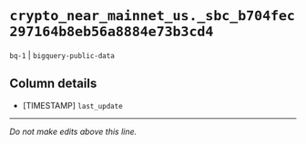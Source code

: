 # `crypto_near_mainnet_us._sbc_b704fec297164b8eb56a8884e73b3cd4`
`bq-1` | `bigquery-public-data`

## Column details
* [TIMESTAMP] `last_update`

-------------------------------------------------------------------------------
*Do not make edits above this line.*
